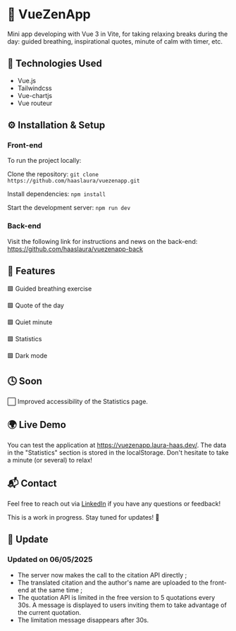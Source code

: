 # 🌿 VueZenApp

Mini app developing with Vue 3 in Vite, for taking relaxing breaks during the day: guided breathing, inspirational quotes, minute of calm with timer, etc.

## 🚀 Technologies Used
- Vue.js
- Tailwindcss
- Vue-chartjs
- Vue routeur 

## ⚙️ Installation & Setup

### Front-end
To run the project locally:

Clone the repository:
`git clone https://github.com/haaslaura/vuezenapp.git`

Install dependencies:
`npm install`

Start the development server:
`npm run dev`

### Back-end

Visit the following link for instructions and news on the back-end: https://github.com/haaslaura/vuezenapp-back

## 🔨 Features

🟩 Guided breathing exercise

🟩 Quote of the day

🟩 Quiet minute

🟩 Statistics

🟩 Dark mode

## 🕓 Soon

⬜ Improved accessibility of the Statistics page.

## 🌍 Live Demo
You can test the application at https://vuezenapp.laura-haas.dev/. The data in the "Statistics" section is stored in the localStorage. Don't hesitate to take a minute (or several) to relax!

## 📬 Contact
Feel free to reach out via [LinkedIn](https://www.linkedin.com/in/laurahaas-developpement/) if you have any questions or feedback!

This is a work in progress. Stay tuned for updates! 🚀

## 🔔 Update

### Updated on 06/05/2025

- The server now makes the call to the citation API directly ;
- The translated citation and the author's name are uploaded to the front-end at the same time ;
- The quotation API is limited in the free version to 5 quotations every 30s. A message is displayed to users inviting them to take advantage of the current quotation.
- The limitation message disappears after 30s.